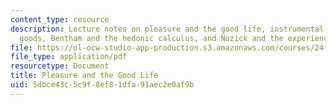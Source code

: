 ```yaml
---
content_type: resource
description: Lecture notes on pleasure and the good life, instrumental and intrinsic
  goods, Bentham and the hedonic calculus, and Nozick and the experience machine.
file: https://ol-ocw-studio-app-production.s3.amazonaws.com/courses/24-02-moral-problems-and-the-good-life-fall-2008/5dbce43c5c9f8ef81dfa91aec2e0af9b_lec_02.pdf
file_type: application/pdf
resourcetype: Document
title: Pleasure and the Good Life
uid: 5dbce43c-5c9f-8ef8-1dfa-91aec2e0af9b
---
```


